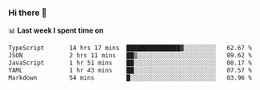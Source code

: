 ### Hi there 👋

<!--
**DBvc/DBvc** is a ✨ _special_ ✨ repository because its `README.md` (this file) appears on your GitHub profile.

Here are some ideas to get you started:

- 🔭 I’m currently working on ...
- 🌱 I’m currently learning ...
- 👯 I’m looking to collaborate on ...
- 🤔 I’m looking for help with ...
- 💬 Ask me about ...
- 📫 How to reach me: ...
- 😄 Pronouns: ...
- ⚡ Fun fact: ...
-->

📊 **Last week I spent time on**
<!--START_SECTION:waka-->

```txt
TypeScript       14 hrs 17 mins  ███████████████▓░░░░░░░░░   62.67 %
JSON             2 hrs 11 mins   ██▒░░░░░░░░░░░░░░░░░░░░░░   09.62 %
JavaScript       1 hr 51 mins    ██░░░░░░░░░░░░░░░░░░░░░░░   08.17 %
YAML             1 hr 43 mins    ██░░░░░░░░░░░░░░░░░░░░░░░   07.57 %
Markdown         54 mins         █░░░░░░░░░░░░░░░░░░░░░░░░   03.96 %
```

<!--END_SECTION:waka-->

